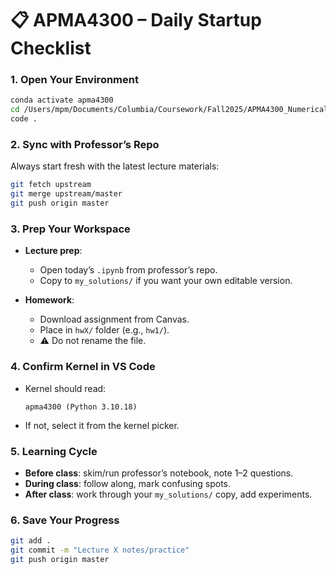 # 📋 APMA4300 – Daily Startup Checklist

### 1. Open Your Environment  
```bash
conda activate apma4300
cd /Users/mpm/Documents/Columbia/Coursework/Fall2025/APMA4300_NumericalMethods/git_repo/intro-numerical-methods
code .
```

### 2. Sync with Professor’s Repo  
Always start fresh with the latest lecture materials:  
```bash
git fetch upstream
git merge upstream/master
git push origin master
```

### 3. Prep Your Workspace  
- **Lecture prep**:  
  - Open today’s `.ipynb` from professor’s repo.  
  - Copy to `my_solutions/` if you want your own editable version.  

- **Homework**:  
  - Download assignment from Canvas.  
  - Place in `hwX/` folder (e.g., `hw1/`).  
  - ⚠️ Do not rename the file.  

### 4. Confirm Kernel in VS Code  
- Kernel should read:  
  ```
  apma4300 (Python 3.10.18)
  ```  
- If not, select it from the kernel picker.  

### 5. Learning Cycle  
- **Before class**: skim/run professor’s notebook, note 1–2 questions.  
- **During class**: follow along, mark confusing spots.  
- **After class**: work through your `my_solutions/` copy, add experiments.  

### 6. Save Your Progress  
```bash
git add .
git commit -m "Lecture X notes/practice"
git push origin master
```
